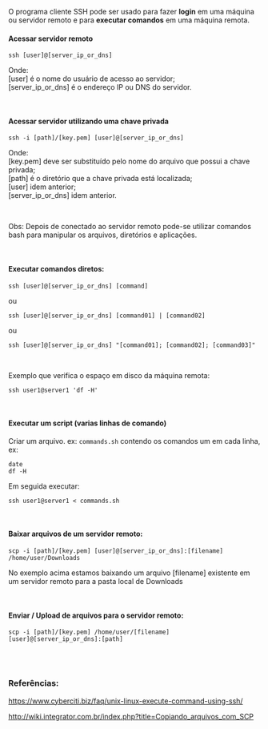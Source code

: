 O programa cliente SSH pode ser usado para fazer **login** em uma máquina ou servidor remoto e para **executar comandos** em uma máquina remota.


#### Acessar servidor remoto
```
ssh [user]@[server_ip_or_dns]
```
Onde:  
[user] é o nome do usuário de acesso ao servidor;  
[server_ip_or_dns] é o endereço IP ou DNS do servidor.  
  
<br>

#### Acessar servidor utilizando uma chave privada
```
ssh -i [path]/[key.pem] [user]@[server_ip_or_dns]
```
Onde:  
[key.pem] deve ser substituído pelo nome do arquivo que possui a chave privada;   
[path] é o diretório que a chave privada está localizada;    
[user] idem anterior;    
[server_ip_or_dns] idem anterior.    

<br>

Obs: Depois de conectado ao servidor remoto pode-se utilizar comandos bash para manipular os arquivos, diretórios e aplicações.  

<br>

#### Executar comandos diretos:
```
ssh [user]@[server_ip_or_dns] [command]
```
ou
```
ssh [user]@[server_ip_or_dns] [command01] | [command02]
```
ou
```
ssh [user]@[server_ip_or_dns] "[command01]; [command02]; [command03]"
```
<br>

Exemplo que verifica o espaço em disco da máquina remota:
```
ssh user1@server1 'df -H'
```

<br>

#### Executar um script (varias linhas de comando)
Criar um arquivo. ex: `commands.sh` contendo os comandos um em cada linha, ex: 
```
date
df -H
```
Em seguida executar:
```
ssh user1@server1 < commands.sh
```

<br>

#### Baixar arquivos de um servidor remoto:
```
scp -i [path]/[key.pem] [user]@[server_ip_or_dns]:[filename] /home/user/Downloads
```
No exemplo acima estamos baixando um arquivo [filename] existente em um servidor remoto para a pasta local de Downloads

<br>

#### Enviar / Upload de arquivos para o servidor remoto:
```
scp -i [path]/[key.pem] /home/user/[filename] [user]@[server_ip_or_dns]:[path] 
```

<br>
<br>

### Referências:

<https://www.cyberciti.biz/faq/unix-linux-execute-command-using-ssh/>

<http://wiki.integrator.com.br/index.php?title=Copiando_arquivos_com_SCP>
